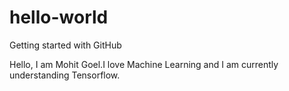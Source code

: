 # hello-world
Getting started with GitHub

Hello, I am Mohit Goel.I love Machine Learning and I am currently understanding Tensorflow.

